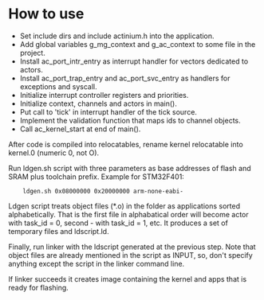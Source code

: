 How to use
==========

- Set include dirs and include actinium.h into the application.
- Add global variables g_mg_context and g_ac_context to some file in the project.
- Install ac_port_intr_entry as interrupt handler for vectors dedicated to actors.
- Install ac_port_trap_entry and ac_port_svc_entry as handlers for exceptions and syscall.
- Initialize interrupt controller registers and priorities.
- Initialize context, channels and actors in main().
- Put call to 'tick' in interrupt handler of the tick source.
- Implement the validation function that maps ids to channel objects.
- Call ac_kernel_start at end of main().

After code is compiled into relocatables, rename kernel relocatable into kernel.0
(numeric 0, not O).

Run ldgen.sh script with three parameters as base addresses of flash and SRAM 
plus toolchain prefix.
Example for STM32F401:

        ldgen.sh 0x08000000 0x20000000 arm-none-eabi-

Ldgen script treats object files (*.o) in the folder as applications sorted 
alphabetically. That is the first file in alphabatical order will become actor
with task_id = 0, second - with task_id = 1, etc. It produces a set of 
temporary files and ldscript.ld.

Finally, run linker with the ldscript generated at the previous step. Note that
object files are already mentioned in the script as INPUT, so, don't specify
anything except the script in the linker command line.

If linker succeeds it creates image containing the kernel and apps that is 
ready for flashing.

